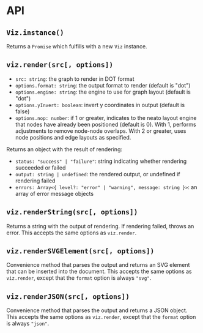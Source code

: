 # API

## `Viz.instance()`

Returns a `Promise` which fulfills with a new `Viz` instance.

## `viz.render(src[, options])`

* `src: string`: the graph to render in DOT format
* `options.format: string`: the output format to render (default is "dot")
* `options.engine: string`: the engine to use for graph layout (default is "dot")
* `options.yInvert: boolean`: invert y coordinates in output (default is false)
* `options.nop: number`: if 1 or greater, indicates to the neato layout engine that nodes have already been positioned (default is 0). With 1, performs adjustments to remove node-node overlaps. With 2 or greater, uses node positions and edge layouts as specified.

Returns an object with the result of rendering:

* `status: "success" | "failure"`: string indicating whether rendering succeeded or failed
* `output: string | undefined`: the rendered output, or undefined if rendering failed
* `errors: Array<{ level?: "error" | "warning", message: string }>`: an array of error message objects

## `viz.renderString(src[, options])`

Returns a string with the output of rendering. If rendering failed, throws an error. This accepts the same options as `viz.render`.

## `viz.renderSVGElement(src[, options])`

Convenience method that parses the output and returns an SVG element that can be inserted into the document. This accepts the same options as `viz.render`, except that the `format` option is always `"svg"`.

## `viz.renderJSON(src[, options])`

Convenience method that parses the output and returns a JSON object. This accepts the same options as `viz.render`, except that the `format` option is always `"json"`.
